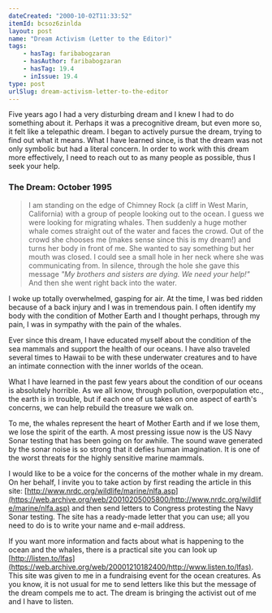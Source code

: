 ```yaml
---
dateCreated: "2000-10-02T11:33:52"
itemId: bcsoz6zinlda
layout: post
name: "Dream Activism (Letter to the Editor)"
tags:
    - hasTag: faribabogzaran
    - hasAuthor: faribabogzaran
    - hasTag: 19.4
    - inIssue: 19.4
type: post
urlSlug: dream-activism-letter-to-the-editor
---
```


Five years ago I had a very disturbing dream and I knew I had to do something about it. Perhaps it was a precognitive dream, but even more so, it felt like a telepathic dream. I began to actively pursue the dream, trying to find out what it means. What I have learned since, is that the dream was not only symbolic but had a literal concern. In order to work with this dream more effectively, I need to reach out to as many people as possible, thus I seek your help.

### The Dream: October 1995

> I am standing on the edge of Chimney Rock (a cliff in West Marin, California) with a group of people looking out to the ocean. I guess we were looking for migrating whales. Then suddenly a huge mother whale comes straight out of the water and faces the crowd. Out of the crowd she chooses me (makes sense since this is my dream!) and turns her body in front of me. She wanted to say something but her mouth was closed. I could see a small hole in her neck where she was communicating from. In silence, through the hole she gave this message _"My brothers and sisters are dying. We need your help!"_ And then she went right back into the water.

I woke up totally overwhelmed, gasping for air. At the time, I was bed ridden because of a back injury and I was in tremendous pain. I often identify my body with the condition of Mother Earth and I thought perhaps, through my pain, I was in sympathy with the pain of the whales.

Ever since this dream, I have educated myself about the condition of the sea mammals and support the health of our oceans. I have also traveled several times to Hawaii to be with these underwater creatures and to have an intimate connection with the inner worlds of the ocean.

What I have learned in the past few years about the condition of our oceans is absolutely horrible. As we all know, through pollution, overpopulation etc., the earth is in trouble, but if each one of us takes on one aspect of earth's concerns, we can help rebuild the treasure we walk on.

To me, the whales represent the heart of Mother Earth and if we lose them, we lose the spirit of the earth. A most pressing issue now is the US Navy Sonar testing that has been going on for awhile. The sound wave generated by the sonar noise is so strong that it defies human imagination. It is one of the worst threats for the highly sensitive marine mammals.

I would like to be a voice for the concerns of the mother whale in my dream. On her behalf, I invite you to take action by first reading the article in this site: [http://www.nrdc.org/wildlife/marine/nlfa.asp](https://web.archive.org/web/20010205005800/http://www.nrdc.org/wildlife/marine/nlfa.asp) and then send letters to Congress protesting the Navy Sonar testing. The site has a ready-made letter that you can use; all you need to do is to write your name and e-mail address.

If you want more information and facts about what is happening to the ocean and the whales, there is a practical site you can look up [http://listen.to/lfas](https://web.archive.org/web/20001210182400/http://www.listen.to/lfas). This site was given to me in a fundraising event for the ocean creatures. As you know, it is not usual for me to send letters like this but the message of the dream compels me to act. The dream is bringing the activist out of me and I have to listen.
